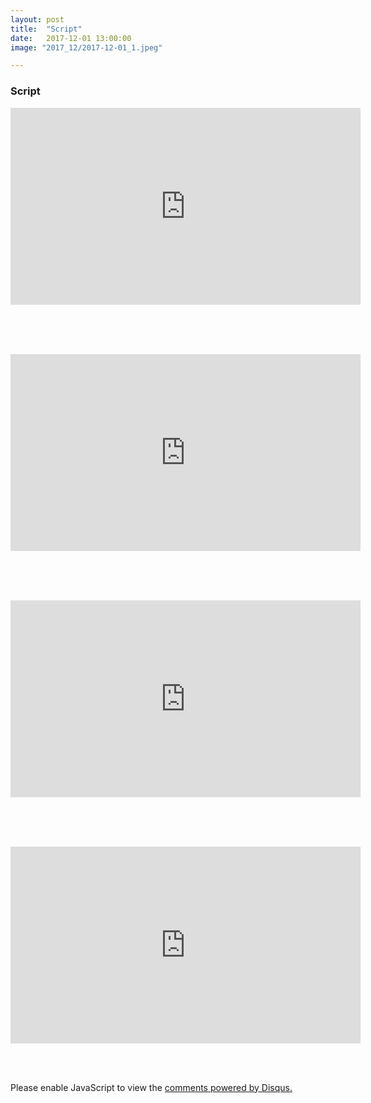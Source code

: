```yaml
---
layout: post
title:  "Script"
date:   2017-12-01 13:00:00
image: "2017_12/2017-12-01_1.jpeg"

---
```


### Script

<iframe width="560" height="315" src="https://www.youtube.com/embed/AKUuQkg_pl0" frameborder="0" gesture="media" allow="encrypted-media" allowfullscreen></iframe>

<br><br><br>

<iframe width="560" height="315" src="https://www.youtube.com/embed/FxClUjhtA1A" frameborder="0" gesture="media" allow="encrypted-media" allowfullscreen></iframe>

<br><br><br>

<iframe width="560" height="315" src="https://www.youtube.com/embed/PpEil6CXwjw" frameborder="0" gesture="media" allow="encrypted-media" allowfullscreen></iframe>

<br><br><br>

<iframe width="560" height="315" src="https://www.youtube.com/embed/H7UYKORAN2M" frameborder="0" gesture="media" allow="encrypted-media" allowfullscreen></iframe>


<br><br>
<div id="disqus_thread"></div>
<script>
    /**
     *  RECOMMENDED CONFIGURATION VARIABLES: EDIT AND UNCOMMENT THE SECTION BELOW TO INSERT DYNAMIC VALUES FROM YOUR PLATFORM OR CMS.
     *  LEARN WHY DEFINING THESE VARIABLES IS IMPORTANT: https://disqus.com/admin/universalcode/#configuration-variables
     */
    /*
    var disqus_config = function () {
        this.page.url = PAGE_URL;  // Replace PAGE_URL with your page's canonical URL variable
        this.page.identifier = PAGE_IDENTIFIER; // Replace PAGE_IDENTIFIER with your page's unique identifier variable
    };
    */
    (function() {  // DON'T EDIT BELOW THIS LINE
        var d = document, s = d.createElement('script');

        s.src = '//pikachu987blog.disqus.com/embed.js';

        s.setAttribute('data-timestamp', +new Date());
        (d.head || d.body).appendChild(s);
    })();
</script>
<noscript>Please enable JavaScript to view the <a href="https://disqus.com/?ref_noscript" rel="nofollow">comments powered by Disqus.</a></noscript>

<script id="dsq-count-scr" src="//pikachu987blog.disqus.com/count.js" async></script>
